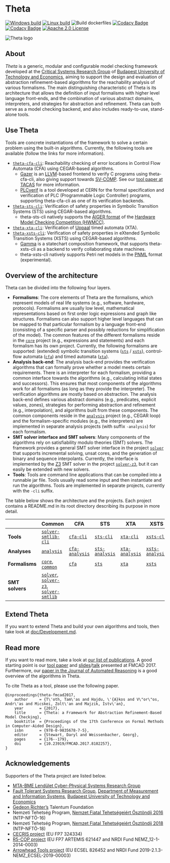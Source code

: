 # Theta

[![Windows build](https://github.com/ftsrg/theta/actions/workflows/build-win.yml/badge.svg)](https://github.com/ftsrg/theta/actions/workflows/build-win.yml)
[![Linux build](https://github.com/ftsrg/theta/actions/workflows/build-linux.yml/badge.svg)](https://github.com/ftsrg/theta/actions/workflows/build-linux.yml)
![Build dockerfiles](https://github.com/ftsrg/theta/workflows/Build%20dockerfiles/badge.svg)
[![Codacy Badge](https://app.codacy.com/project/badge/Grade/3a36a0f7b4c8475a9907efc1bd811b03)](https://www.codacy.com/gh/ftsrg/theta/dashboard?utm_source=github.com&amp;utm_medium=referral&amp;utm_content=ftsrg/theta&amp;utm_campaign=Badge_Grade)
[![Codacy Badge](https://app.codacy.com/project/badge/Coverage/3a36a0f7b4c8475a9907efc1bd811b03)](https://www.codacy.com/gh/ftsrg/theta/dashboard?utm_source=github.com&utm_medium=referral&utm_content=ftsrg/theta&utm_campaign=Badge_Coverage)
[![Apache 2.0 License](https://img.shields.io/badge/license-Apache--2-brightgreen.svg?style=flat)](https://www.apache.org/licenses/LICENSE-2.0)

![Theta logo](doc/theta-logo.png)

## About

_Theta_ is a generic, modular and configurable model checking framework developed at the [Critical Systems Research Group](http://inf.mit.bme.hu/en) of [Budapest University of Technology and Economics](http://www.bme.hu/?language=en), aiming to support the design and evaluation of abstraction refinement-based algorithms for the reachability analysis of various formalisms.
The main distinguishing characteristic of Theta is its architecture that allows the definition of input formalisms with higher level language front-ends, and the combination of various abstract domains, interpreters, and strategies for abstraction and refinement.
Theta can both serve as a model checking backend, and also includes ready-to-use, stand-alone tools.

## Use Theta

Tools are concrete instantiations of the framework to solve a certain problem using the built-in algorithms.
Currently, the following tools are available (follow the links for more information).

* [`theta-cfa-cli`](subprojects/cfa/cfa-cli): Reachability checking of error locations in Control Flow Automata (CFA) using CEGAR-based algorithms.
  * [Gazer](https://github.com/ftsrg/gazer) is an [LLVM](https://llvm.org/)-based frontend to verify C programs using theta-cfa-cli, also giving support towards [SV-COMP](https://sv-comp.sosy-lab.org/2021/). See our [tool paper at TACAS](https://ftsrg.mit.bme.hu/theta/publications/tacas2021.pdf) for more information.
  * [PLCverif](https://cern.ch/plcverif) is a tool developed at CERN for the formal specification and verification of PLC (Programmable Logic Controller) programs, supporting theta-cfa-cli as one of its verification backends.
* [`theta-sts-cli`](subprojects/sts/sts-cli): Verification of safety properties in Symbolic Transition Systems (STS) using CEGAR-based algorithms.
  * theta-sts-cli natively supports the [AIGER format](http://fmv.jku.at/aiger/) of the [Hardware Model Checking Competition (HWMCC)](http://fmv.jku.at/hwmcc/).
* [`theta-xta-cli`](subprojects/xta/xta-cli): Verification of [Uppaal](http://www.uppaal.org/) timed automata (XTA).
* [`theta-xsts-cli`](subprojects/xsts/xsts-cli): Verification of safety properties in eXtended Symbolic Transition Systems (XSTS) using CEGAR-based algorithms.
  * [Gamma](https://github.com/ftsrg/gamma) is a statechart composition framework, that supports theta-xsts-cli as a backend to verify collaborating state machines.
  * theta-xsts-cli natively supports Petri net models in the [PNML](http://www.pnml.org/) format (experimental).

## Overview of the architecture

Theta can be divided into the following four layers.

* **Formalisms**: The core elements of Theta are the formalisms, which represent models of real life systems (e.g., software, hardware, protocols).
Formalisms are usually low level, mathematical representations based on first order logic expressions and graph like structures.
Formalisms can also support higher level languages that can be mapped to that particular formalism by a language front-end (consisting of a specific parser and possibly reductions for simplification of the model).
The common features of the different formalisms reside in the [`core`](subprojects/common/core) project (e.g., expressions and statements) and each formalism has its own project.
Currently, the following formalisms are supported: (extended) symbolic transition systems ([`sts`](subprojects/sts/sts) / [`xsts`](subprojects/xsts/xsts)), control-flow automata ([`cfa`](subprojects/cfa/cfa)) and timed automata ([`xta`](subprojects/xta/xta)).
* **Analysis back-end**: The analysis back-end provides the verification algorithms that can formally prove whether a model meets certain requirements.
There is an interpreter for each formalism, providing a common interface towards the algorithms (e.g., calculating initial states and successors).
This ensures that most components of the algorithms work for all formalisms (as long as they provide the interpreter).
The verification algorithms are mostly based on abstraction.
The analysis back-end defines various abstract domains (e.g., predicates, explicit values, zones), strategies for performing abstraction and refinement (e.g., interpolation), and algorithms built from these components.
The common components reside in the [`analysis`](subprojects/common/analysis) project (e.g., CEGAR loop) and the formalism-specific modules (e.g., the interpreters) are implemented in separate analysis projects (with suffix `-analysis`) for each formalism.
* **SMT solver interface and SMT solvers**: Many components of the algorithms rely on satisfiability modulo theories (SMT) solvers.
The framework provides a general SMT solver interface in the project [`solver`](subprojects/common/solver) that supports incremental solving, unsat cores, and the generation of binary and sequence interpolants.
Currently, the interface is implemented by the [Z3](https://github.com/Z3Prover/z3) SMT solver in the project [`solver-z3`](subprojects/common/solver-z3), but it can easily be extended with new solvers.
* **Tools**: Tools are command line applications that can be compiled into a runnable jar file.
Tools usually read some input and then instantiate and run the algorithms.
Tools are implemented in separate projects, currently with the `-cli` suffix.

The table below shows the architecture and the projects.
Each project contains a README.md in its root directory describing its purpose in more detail.

|  | Common | CFA | STS | XTA | XSTS |
|--|--|--|--|--|--|
| **Tools** | [`solver-smtlib-cli`](subprojects/common/solver-smtlib-cli) | [`cfa-cli`](subprojects/cfa/cfa-cli) | [`sts-cli`](subprojects/sts/sts-cli) | [`xta-cli`](subprojects/xta/xta-cli) | [`xsts-cli`](subprojects/xsts/xsts-cli) |
| **Analyses** | [`analysis`](subprojects/common/analysis) | [`cfa-analysis`](subprojects/cfa/cfa-analysis) | [`sts-analysis`](subprojects/sts/sts-analysis) | [`xta-analysis`](subprojects/xta/xta-analysis) | [`xsts-analysis`](subprojects/xsts/xsts-analysis) |
| **Formalisms** | [`core`](subprojects/common/core), [`common`](subprojects/common/common) | [`cfa`](subprojects/cfa/cfa) | [`sts`](subprojects/sts/sts) | [`xta`](subprojects/xta/xta) | [`xsts`](subprojects/xsts/xsts) |
| **SMT solvers** | [`solver`](subprojects/common/solver), [`solver-z3`](subprojects/common/solver-z3), [`solver-smtlib`](subprojects/solver-smtlib) |

## Extend Theta

If you want to extend Theta and build your own algorithms and tools, then take look at [doc/Development.md](doc/Development.md).

## Read more

If you want to read more, take a look at [our list of publications](https://ftsrg.github.io/theta/publications/).
A good starting point is our [tool paper](https://ftsrg.github.io/theta/publications/fmcad2017.pdf) and [slides](https://www.slideshare.net/AkosHajdu/theta-a-framework-for-abstraction-refinementbased-model-checking)/[talk](https://oc-presentation.ltcc.tuwien.ac.at/engage/theodul/ui/core.html?id=c658c37e-ae70-11e7-a0dd-bb49f3cb440c) presented at FMCAD 2017.
Furthermore, our [paper in the Journal of Automated Reasoning](https://link.springer.com/content/pdf/10.1007%2Fs10817-019-09535-x.pdf) is a good overview of the algorithms in Theta.

To cite Theta as a tool, please use the following paper.

```
@inproceedings{theta-fmcad2017,
    author     = {T\'oth, Tam\'as and Hajdu, \'{A}kos and V\"or\"os, Andr\'as and Micskei, Zolt\'an and Majzik, Istv\'an},
    year       = {2017},
    title      = {Theta: a Framework for Abstraction Refinement-Based Model Checking},
    booktitle  = {Proceedings of the 17th Conference on Formal Methods in Computer-Aided Design},
    isbn       = {978-0-9835678-7-5},
    editor     = {Stewart, Daryl and Weissenbacher, Georg},
    pages      = {176--179},
    doi        = {10.23919/FMCAD.2017.8102257},
}
```

## Acknowledgements
Supporters of the Theta project are listed below.

* [MTA-BME Lendület Cyber-Physical Systems Research Group](http://lendulet.inf.mit.bme.hu/)
* [Fault Tolerant Systems Research Group](https://inf.mit.bme.hu/en), [Department of Measurement and Information Systems](https://www.mit.bme.hu/eng/), [Budapest University of Technology and Economics](http://www.bme.hu/?language=en)
* [Gedeon Richter’s](https://www.richter.hu/en-US/Pages/default.aspx) Talentum Foundation
* Nemzeti Tehetség Program, [Nemzet Fiatal Tehetségeiért Ösztöndíj 2016](http://www.emet.gov.hu/felhivasok/nemzeti_tehetseg_program212/) (NTP-NFTÖ-16)
* Nemzeti Tehetség Program, [Nemzet Fiatal Tehetségeiért Ösztöndíj 2018](http://www.emet.gov.hu/felhivasok/felhivas46/) (NTP-NFTÖ-18)
* [CECRIS project](http://www.cecris-project.eu/) (EU FP7 324334)
* [R5-COP project](http://www.r5-cop.eu/) (EU FP7 ARTEMIS 621447 and NRDI Fund NEMZ_12-1-2014-0003)
* [Arrowhead Tools project](https://www.arrowhead.eu/arrowheadtools) (EU ECSEL 826452 and NRDI Fund 2019-2.1.3-NEMZ_ECSEL-2019-00003)
